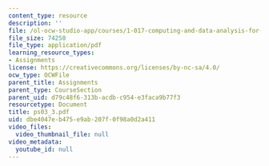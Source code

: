 ```yaml
---
content_type: resource
description: ''
file: /ol-ocw-studio-app/courses/1-017-computing-and-data-analysis-for-environmental-applications-fall-2003/dbe4047eb475e9ab207f0f98a0d2a411_ps03_3.pdf
file_size: 74250
file_type: application/pdf
learning_resource_types:
- Assignments
license: https://creativecommons.org/licenses/by-nc-sa/4.0/
ocw_type: OCWFile
parent_title: Assignments
parent_type: CourseSection
parent_uid: d79c48f6-313b-acdb-c954-e3faca9b77f3
resourcetype: Document
title: ps03_3.pdf
uid: dbe4047e-b475-e9ab-207f-0f98a0d2a411
video_files:
  video_thumbnail_file: null
video_metadata:
  youtube_id: null
---
```

